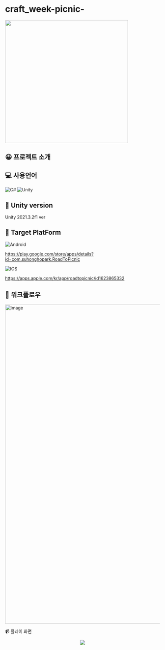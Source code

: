# craft_week-picnic-

<p>
<img width="400" src="https://user-images.githubusercontent.com/67721631/177944205-66483eb1-bef9-49b5-882b-717a594644b3.png">
</p>



## 😀 프로젝트 소개

## 💻 사용언어
![C#](https://img.shields.io/badge/c%23-%23239120.svg?style=for-the-badge&logo=c-sharp&logoColor=white)
![Unity](https://img.shields.io/badge/unity-%23000000.svg?style=for-the-badge&logo=unity&logoColor=white)

## 📜 Unity version
Unity 2021.3.2f1 ver

## 📱 Target PlatForm
![Android](https://img.shields.io/badge/Android-3DDC84?style=for-the-badge&logo=android&logoColor=white)

https://play.google.com/store/apps/details?id=com.suhonghopark.RoadToPicnic

![IOS](https://img.shields.io/badge/iOS-000000?style=for-the-badge&logo=ios&logoColor=white)

https://apps.apple.com/kr/app/roadtopicnic/id1623865332

## 📅 워크플로우
[<img width="1038" alt="image" src="https://user-images.githubusercontent.com/67721631/177941302-f2e63f26-ea0b-4538-941c-47b254e1afd5.png">](https://docs.google.com/spreadsheets/d/1BIBo2KvlcvCFn4J_bjW3Uty7lMIiYP_iO0zZUHcNlJ0/edit#gid=0)


📹 플레이 화면
<p align="center">
  <img src= "https://user-images.githubusercontent.com/67721631/177942166-17e27fec-8c22-4287-82eb-cc257e4a9c2c.gif">
</p>
